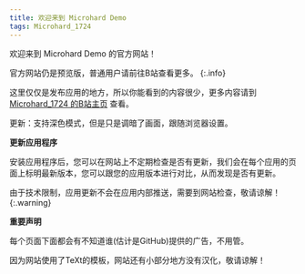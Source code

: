 ```yaml
---
title: 欢迎来到 Microhard Demo
tags: Microhard_1724
---
```


欢迎来到 Microhard Demo 的官方网站！

官方网站仍是预览版，普通用户请前往B站查看更多。
{:.info}

这里仅仅是发布应用的地方，所以你能看到的内容很少，更多内容请到 [Microhard_1724 的B站主页](https://space.bilibili.com/1684665013) 查看。

更新：支持深色模式，但是只是调暗了画面，跟随浏览器设置。

**更新应用程序**

安装应用程序后，您可以在网站上不定期检查是否有更新，我们会在每个应用的页面上标明最新版本，您可以跟您的应用版本进行对比，从而发现是否有更新。

由于技术限制，应用更新不会在应用内部推送，需要到网站检查，敬请谅解！
{:.warning}

**重要声明**

每个页面下面都会有不知道谁(估计是GitHub)提供的广告，不用管。

因为网站使用了TeXt的模板，网站还有小部分地方没有汉化，敬请谅解！

